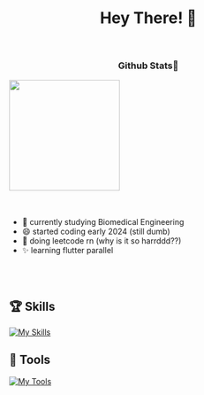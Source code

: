# <h1 align = center>Hey There! 👋 </h1>
<br>
<h3 align = center>Github Stats🥶</h3>


<a href="https://github.com/anuraghazra/convoychat">
  <img height=200 align="center" src="https://github-readme-stats.vercel.app/api/top-langs?username=JuleeC&layout=compact&langs_count=8&theme=radical" />
</a>

<br>
<br>
<br>


- 👀 currently studying Biomedical Engineering
- 😄 started coding early 2024 (still dumb)
- 🦀 doing leetcode rn (why is it so harrddd??)
- ✨ learning flutter parallel
  

<br></br>


## 🏆 Skills


[![My Skills](https://skillicons.dev/icons?i=html,css,cs,py,qt,md,java,dart,flutter)](https://skillicons.dev)


## 🧰 Tools

[![My Tools](https://skillicons.dev/icons?i=obsidian,vscode,git,bash,nix)](https://skillicons.dev)



  

